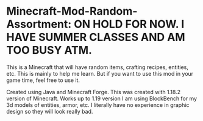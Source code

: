 # Minecraft-Mod-Random-Assortment: ON HOLD FOR NOW. I HAVE SUMMER CLASSES AND AM TOO BUSY ATM.
This is a Minecraft that will have random items, crafting recipes, entities, etc. This is mainly to help me learn. But if you want to use this mod in your game time, feel free to use it.

Created using Java and Minecraft Forge.
This was created with 1.18.2 version of Minecraft. Works up to 1.19 version
I am using BlockBench for my 3d models of entities, armor, etc. I literally have no experience in graphic design so they will look really bad.
